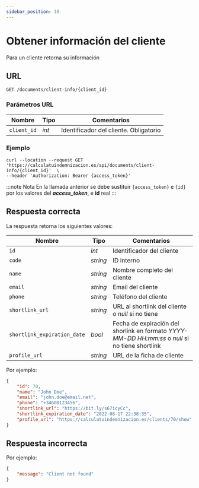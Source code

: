 ```yaml
---
sidebar_position: 10
---
```


# Obtener información del cliente

Para un cliente retorna su información 

## URL

```
GET /documents/client-info/{client_id}
```

### Parámetros URL

Nombre | Tipo |  Comentarios 
--- | --- | --- | 
`client_id` | _int_ | Identificador del cliente. Obligatorio

### Ejemplo

```shell
curl --location --request GET 'https://calculatuindemnizacion.es/api/documents/client-info/{client_id}'  \
--header 'Authorization: Bearer {access_token}'
```

:::note Nota
En la llamada anterior se debe sustituir `{access_token}` e `{id}` por los valores del **_access_token_**, e **id** real
:::

## Respuesta correcta

La respuesta retorna los siguientes valores:

Nombre | Tipo | Comentarios 
--- | --- | --- |
`id` | _int_ | Identificador del cliente
`code` | _string_ | ID interno
`name` | _string_ | Nombre completo del cliente
`email` | _string_ | Email del cliente
`phone` | _string_ | Teléfono del cliente
`shortlink_url` | _string_ | URL al shortlink del cliente o _null_ si no tiene
`shortlink_expiration_date` | _bool_ | Fecha de expiración del shorlink en formato _YYYY-MM-DD HH:mm:ss_ o _null_ si no tiene shortlink
`profile_url` | _string_ | URL de la ficha de cliente

Por ejemplo:

```json title="Status: 200 Ok"
{
    "id": 70,
    "name": "John Doe",
    "email": "john.doe@email.net",
    "phone": "+34600123456",
    "shortlink_url": "https://bit.ly/s67icyCc",
    "shortlink_expiration_date": "2022-08-17 22:38:35",
    "profile_url": "https://calculatuindemnizacion.es/clients/70/show"
}
```

## Respuesta incorrecta

Por ejemplo:

```json title="Status: 404 Not found"
{
    "message": "Client not found"
}
```